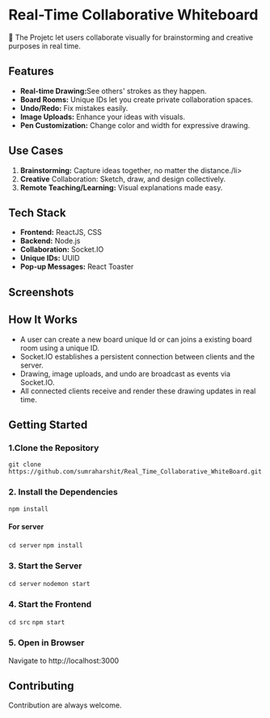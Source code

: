 # Real-Time Collaborative Whiteboard

🎨 The Projetc let users collaborate visually for brainstorming and creative purposes in real time. 

## Features

<ul>
<li><b>Real-time Drawing:</b>See others' strokes as they happen.</li>
<li><b>Board Rooms:</b> Unique IDs let you create private collaboration spaces.</li>
<li><b>Undo/Redo:</b> Fix mistakes easily.</li>
<li><b>Image Uploads:</b> Enhance your ideas with visuals.</li>
<li><b>Pen Customization:</b> Change color and width for expressive drawing.</li>
</ul>

## Use Cases

<ol>
<li><b>Brainstorming:</b> Capture ideas together, no matter the distance./li>
<li><b>Creative</b> Collaboration: Sketch, draw, and design collectively.</li>
<li><b>Remote Teaching/Learning:</b> Visual explanations made easy.</li>
</ol>

## Tech Stack
<ul>
<li><b>Frontend:</b> ReactJS, CSS</li>
<li><b>Backend:</b> Node.js</li>
<li><b>Collaboration:</b> Socket.IO</li>
<li><b>Unique IDs:</b> UUID</li>
<li><b>Pop-up Messages:</b> React Toaster</li>
</ul>

## Screenshots


## How It Works
<ul>
<li>A user can create a new board unique Id or can joins a existing board room using a unique ID.</li>
<li>Socket.IO establishes a persistent connection between clients and the server.</li>
<li>Drawing, image uploads, and undo are broadcast as events via Socket.IO.</li>
<li>All connected clients receive and render these drawing updates in real time.</li>
</ul>

## Getting Started

### 1.Clone the Repository

```git clone https://github.com/sumraharshit/Real_Time_Collaborative_WhiteBoard.git```

### 2. Install the Dependencies

```npm install```

#### For server
```cd server```
```npm install```

### 3. Start the Server
``` cd server ```
``` nodemon start ```

### 4. Start the Frontend
```cd src```
```npm start```

### 5. Open in Browser
Navigate to http://localhost:3000

## Contributing
Contribution are always welcome. 





